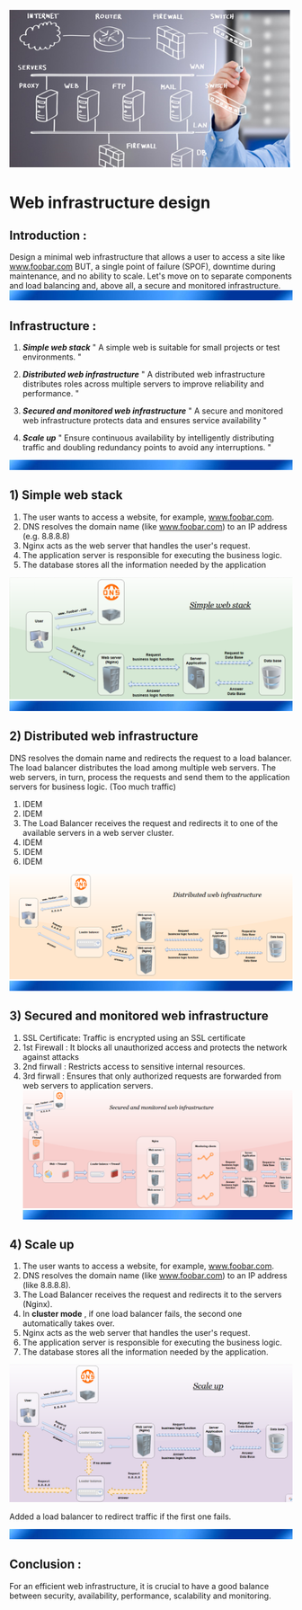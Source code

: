 ![Diagramme](Infrastructure-Design.png)

#  Web infrastructure design


## Introduction :
Design a minimal web infrastructure that allows a user to access a site like www.foobar.com BUT, a single point of failure (SPOF), downtime during maintenance, and no ability to scale. Let's move on to separate components and load balancing and, above all, a secure and monitored infrastructure.
![Diagramme](bandeau.png)


## Infrastructure :


1. *__Simple web stack__*
" A simple web is suitable for small projects or test environments. "

2. *__Distributed web infrastructure__*
" A distributed web infrastructure distributes roles across multiple servers to improve reliability and performance. "

3. *__Secured and monitored web infrastructure__*
 " A secure and monitored web infrastructure protects data and ensures service availability "

4. *__Scale up__*
" Ensure continuous availability by intelligently distributing traffic and doubling redundancy points to avoid any interruptions. "

![Diagramme](bandeau.png)

## 1) Simple web stack

1. The user wants to access a website, for example, www.foobar.com.
2. DNS resolves the domain name (like www.foobar.com) to an IP address (e.g. 8.8.8.8)
3. Nginx acts as the web server that handles the user's request.
4. The application server is responsible for executing the business logic.
5. The database stores all the information needed by the application

![Diagramme](0-simple_web_stack.png)
![Diagramme](bandeau.png)
## 2) Distributed web infrastructure
 DNS resolves the domain name and redirects the request to a load balancer. The load balancer distributes the load among multiple web servers. The web servers, in turn, process the requests and send them to the application servers for business logic. (Too much traffic)


1. IDEM
2. IDEM
3. The Load Balancer receives the request and redirects it to one of the available servers in a web server cluster.
4. IDEM
5. IDEM
6. IDEM

![Diagramme](1-distributed_web_infrastructure.png)
![Diagramme](bandeau.png)
## 3) Secured and monitored web infrastructure

1. SSL Certificate: Traffic is encrypted using an SSL certificate
2. 1st Firewall :  It blocks all unauthorized access and protects the network against attacks
3. 2nd firwall : Restricts access to sensitive internal resources.
4. 3rd firwall :  Ensures that only authorized requests are forwarded from web servers to application servers.
![Diagramme](2-secured_and_monitored_web_infrastructure.png)
![Diagramme](bandeau.png)
## 4) Scale up

1. The user wants to access a website, for example, www.foobar.com.
2. DNS resolves the domain name (like www.foobar.com) to an IP address (like 8.8.8.8).
3. The Load Balancer receives the request and redirects it to the servers (Nginx).
4. In __cluster mode__ , if one load balancer fails, the second one automatically takes over.
5. Nginx acts as the web server that handles the user's request.
6. The application server is responsible for executing the business logic.
7. The database stores all the information needed by the application.

![Diagramme](3-scale_up.png)

Added a load balancer to redirect traffic if the first one fails.

![Diagramme](bandeau.png)


## Conclusion : 

For an efficient web infrastructure, it is crucial to have a good balance between security, availability, performance, scalability and monitoring.
